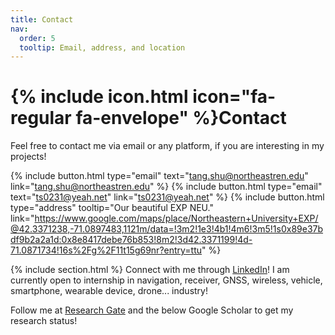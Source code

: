 ```yaml
---
title: Contact
nav:
  order: 5
  tooltip: Email, address, and location
---
```


# {% include icon.html icon="fa-regular fa-envelope" %}Contact

Feel free to contact me via email or any platform, if you are interesting in my projects!

{%
  include button.html
  type="email"
  text="tang.shu@northeastren.edu"
  link="tang.shu@northeastren.edu"
%}
{%
  include button.html
  type="email"
  text="ts0231@yeah.net"
  link="ts0231@yeah.net"
%}
{%
  include button.html
  type="address"
  tooltip="Our beautiful EXP NEU."
  link="https://www.google.com/maps/place/Northeastern+University+EXP/@42.3371238,-71.0897483,1121m/data=!3m2!1e3!4b1!4m6!3m5!1s0x89e37bdf9b2a2a1d:0x8e8417debe76b853!8m2!3d42.3371199!4d-71.0871734!16s%2Fg%2F11t15g69nr?entry=ttu"
%}

{% include section.html %}
Connect with me through [LinkedIn](https://www.linkedin.com/in/tshuo/)! I am currently open to internship in navigation, receiver, GNSS, wireless, vehicle, smartphone, wearable device, drone... industry!  

Follow me at [Research Gate](https://www.researchgate.net/profile/Shuo-Tang-10) and the below Google Scholar to get my research status! 